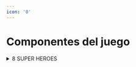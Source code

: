 ```yaml
---
icon: '0'
---
```


# Componentes del juego

<details>

<summary>8 SUPER HEROES</summary>



</details>
